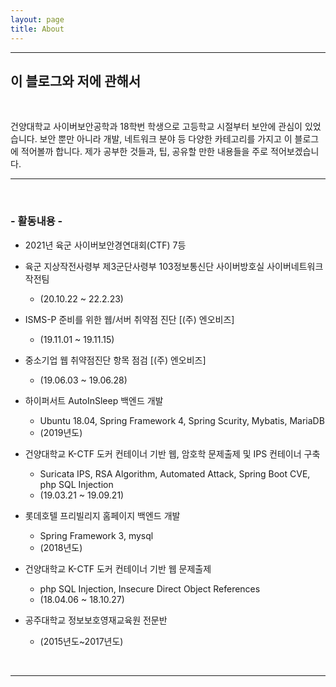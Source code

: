 ```yaml
---
layout: page
title: About
---
```

<hr>

## **이 블로그와 저에 관해서**

<br/>

건양대학교 사이버보안공학과 18학번 학생으로 고등학교 시절부터 보안에 관심이 있었습니다. 보안 뿐만 아니라 개발, 네트워크 분야 등 다양한 카테고리를 가지고 이 블로그에 적어볼까 합니다. 제가 공부한 것들과, 팁, 공유할 만한 내용들을 주로 적어보겠습니다.
<br>
<hr>
<br>

### - 활동내용 -

- 2021년 육군 사이버보안경연대회(CTF) 7등

- 육군 지상작전사령부 제3군단사령부 103정보통신단 사이버방호실 사이버네트워크작전팀
    - (20.10.22 ~ 22.2.23)

- ISMS-P 준비를 위한 웹/서버 취약점 진단 [(주) 엔오비즈]
    - (19.11.01 ~ 19.11.15)

- 중소기업 웹 취약점진단 항목 점검 [(주) 엔오비즈]
    - (19.06.03 ~ 19.06.28)
  
- 하이퍼서트 AutoInSleep 백엔드 개발
     - Ubuntu 18.04, Spring Framework 4, Spring Scurity, Mybatis, MariaDB
     - (2019년도)

- 건양대학교 K-CTF 도커 컨테이너 기반 웹, 암호학 문제출제 및 IPS 컨테이너 구축
    - Suricata IPS, RSA Algorithm, Automated Attack, Spring Boot CVE, php SQL     Injection
    - (19.03.21 ~ 19.09.21)

- 롯데호텔 프리빌리지 홈페이지 백엔드 개발
    - Spring Framework 3, mysql
    - (2018년도)

-   건양대학교 K-CTF 도커 컨테이너 기반 웹 문제출제
    - php SQL Injection, Insecure Direct Object References
    - (18.04.06 ~ 18.10.27)

- 공주대학교 정보보호영재교육원 전문반
    - (2015년도~2017년도)

<br>
<hr>